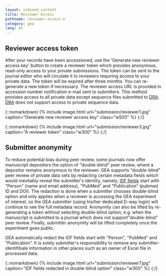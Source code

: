 ```yaml
---
layout: indexed_content
title: Reviewer Access
pathname: reviewer-access-e
category: gea
lang: en
---
```


## Reviewer access token <a name="access"></a>

After your records have been accessioned, use the 'Generate new reviewer access key' button to create a reviewer token which provides anonymous, read-only access to your private submissions. The token can be sent to the journal editor who will circulate it to reviewers requiring access to your private data. The token will be expired after three months. You can re-generate a new token if necesssary. The reviewer access URL is provided in accession number notification e-mail sent to submitters. This method provides access to all private data except sequence files submitted to [DRA](/dra/index-e.html). [DRA](/dra/index-e.html) does not support access to private sequence data.

{::nomarkdown}
{% include image.html url="submission/reviewer1.jpg" caption="Generate new reviewer access key" class="w500" %}
{:/}

{::nomarkdown}
{% include image.html url="submission/reviewer3.jpg" caption="A reviewer token" class="w300" %}
{:/}

## Submitter anonymity <a name="anonymity"></a>

To reduce potential bias during peer review, some journals now offer manuscript depositors the option of "double-blind" peer review, where a depositor remains anonymous to the reviewer. GEA supports "double-blind" peer review of private data sets by redacting certain metadata fields which would inevitably reveal the submitter's identity, namely, [IDF fields](/gea/metadata-e.html#idf_tags) start with "Person" (name and email address), "PubMed" and "Publication" (pubmed ID and DOI). The redaction is done when a submitter chooses double-blind option and only applies when a reviewer is accessing the GEA experiment of interest, so the GEA submitter (using his/her dedicated D-way login) will continue to see the full metadata record. Anonymity can also be lifted by re-generating a token without selecting double-blind option, e.g. when the manuscript is submitted to a journal which does not support"double-blind" peer review. Finally, submitter anonymity will be lifted completely once the experiment goes public.

<div class="attention red">

GEA automatically redact the IDF fields start with "Person", "PubMed" and "Publication". It is solely submitter's responsibility to remove any submitter-identifibale information in other places such as an owner of Excel file in processed data.

</div>

{::nomarkdown}
{% include image.html url="submission/reviewer7.jpg" caption="IDF fields redacted in double-blind option" class="w300" %}
{:/}
